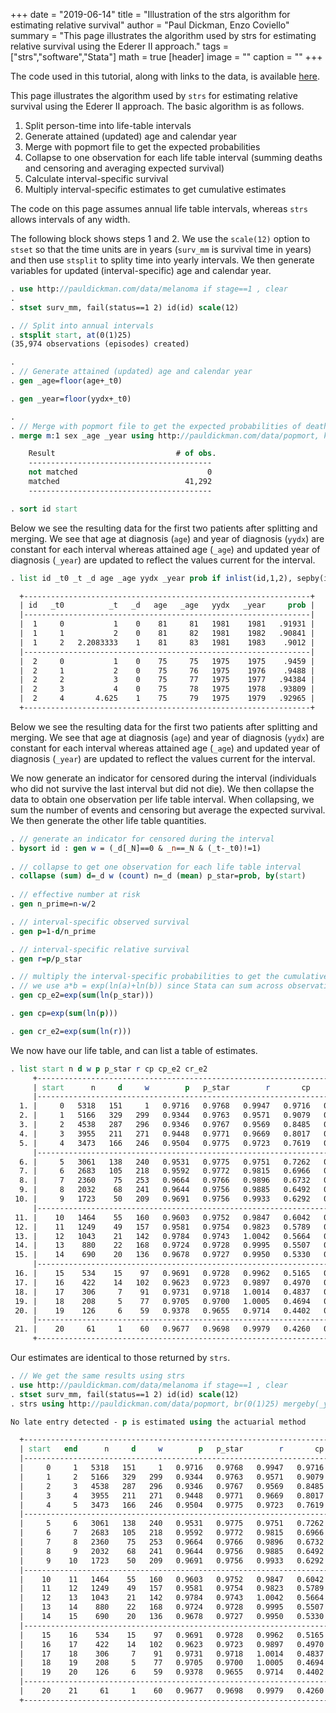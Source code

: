 +++
date = "2019-06-14"
title = "Illustration of the strs algorithm for estimating relative survival"
author = "Paul Dickman, Enzo Coviello"
summary = "This page illustrates the algorithm used by strs for estimating relative survival using the Ederer II approach."
tags = ["strs","software","Stata"]
math = true
[header]
image = ""
caption = ""
+++

The code used in this tutorial, along with links to the data, is available [here](http://pauldickman.com/software/strs/life_table_algorithm.do).

This page illustrates the algorithm used by `strs` for estimating relative survival using the Ederer II approach. The basic algorithm is as follows. 

1. Split person-time into life-table intervals
2. Generate attained (updated) age and calendar year
3. Merge with popmort file to get the expected probabilities
4. Collapse to one observation for each life table interval
   (summing deaths and censoring and averaging expected survival)
5. Calculate interval-specific survival
6. Multiply interval-specific estimates to get cumulative estimates

The code on this page assumes annual life table intervals, whereas `strs` allows intervals of any width.

The following block shows steps 1 and 2. We use the `scale(12)` option to `stset` so that the time units are in years (`surv_mm` is survival time in years) and then use `stsplit` to splity time into yearly intervals. We then generate variables for updated (interval-specific) age and calendar year.

```stata
. use http://pauldickman.com/data/melanoma if stage==1 , clear
. 
. stset surv_mm, fail(status==1 2) id(id) scale(12)

. // Split into annual intervals
. stsplit start, at(0(1)25) 
(35,974 observations (episodes) created)

. 
. // Generate attained (updated) age and calendar year
. gen _age=floor(age+_t0)

. gen _year=floor(yydx+_t0)

. 
. // Merge with popmort file to get the expected probabilities of death
. merge m:1 sex _age _year using http://pauldickman.com/data/popmort, keep(match master) nogenerate keepusing(prob)

    Result                           # of obs.
    -----------------------------------------
    not matched                             0
    matched                            41,292  
    -----------------------------------------

. sort id start
```
Below we see the resulting data for the first two patients after splitting and merging. We see that age at diagnosis (`age`) and year of diagnosis (`yydx`) are constant for each interval whereas attained age (`_age`) and updated year of diagnosis (`_year`) are updated to reflect the values current for the interval.  
 
```stata
. list id _t0 _t _d age _age yydx _year prob if inlist(id,1,2), sepby(id) noobs

  +----------------------------------------------------------------+
  | id   _t0          _t   _d   age   _age   yydx   _year     prob |
  |----------------------------------------------------------------|
  |  1     0           1    0    81     81   1981    1981   .91931 |
  |  1     1           2    0    81     82   1981    1982   .90841 |
  |  1     2   2.2083333    1    81     83   1981    1983    .9012 |
  |----------------------------------------------------------------|
  |  2     0           1    0    75     75   1975    1975    .9459 |
  |  2     1           2    0    75     76   1975    1976    .9488 |
  |  2     2           3    0    75     77   1975    1977   .94384 |
  |  2     3           4    0    75     78   1975    1978   .93809 |
  |  2     4       4.625    1    75     79   1975    1979   .92965 |
  +----------------------------------------------------------------+
```
Below we see the resulting data for the first two patients after splitting and merging. We see that age at diagnosis (`age`) and year of diagnosis (`yydx`) are constant for each interval whereas attained age (`_age`) and updated year of diagnosis (`_year`) are updated to reflect the values current for the interval.  
 
We now generate an indicator for censored during the interval (individuals who did not survive the last interval but did not die). We then collapse the data to obtain one observation per life table interval. When collapsing, we sum the number of events and censoring but average the expected survival. We then generate the other life table quantities.

```stata
. // generate an indicator for censored during the interval
. bysort id : gen w = (_d[_N]==0 & _n==_N & (_t-_t0)!=1)
 
. // collapse to get one observation for each life table interval
. collapse (sum) d=_d w (count) n=_d (mean) p_star=prob, by(start)
 
. // effective number at risk
. gen n_prime=n-w/2

. // interval-specific observed survival
. gen p=1-d/n_prime

. // interval-specific relative survival
. gen r=p/p_star

. // multiply the interval-specific probabilities to get the cumulative probabilities
. // we use a*b = exp(ln(a)+ln(b)) since Stata can sum across observation but not multiply
. gen cp_e2=exp(sum(ln(p_star)))

. gen cp=exp(sum(ln(p)))

. gen cr_e2=exp(sum(ln(r)))
```
We now have our life table, and can list a table of estimates.

```stata
. list start n d w p p_star r cp cp_e2 cr_e2
     +--------------------------------------------------------------------------------+
     | start      n     d     w        p   p_star        r       cp    cp_e2    cr_e2 |
     |--------------------------------------------------------------------------------|
  1. |     0   5318   151     1   0.9716   0.9768   0.9947   0.9716   0.9768   0.9947 |
  2. |     1   5166   329   299   0.9344   0.9763   0.9571   0.9079   0.9537   0.9519 |
  3. |     2   4538   287   296   0.9346   0.9767   0.9569   0.8485   0.9315   0.9109 |
  4. |     3   3955   211   271   0.9448   0.9771   0.9669   0.8017   0.9102   0.8808 |
  5. |     4   3473   166   246   0.9504   0.9775   0.9723   0.7619   0.8897   0.8564 |
     |--------------------------------------------------------------------------------|
  6. |     5   3061   138   240   0.9531   0.9775   0.9751   0.7262   0.8696   0.8350 |
  7. |     6   2683   105   218   0.9592   0.9772   0.9815   0.6966   0.8499   0.8196 |
  8. |     7   2360    75   253   0.9664   0.9766   0.9896   0.6732   0.8299   0.8111 |
  9. |     8   2032    68   241   0.9644   0.9756   0.9885   0.6492   0.8097   0.8018 |
 10. |     9   1723    50   209   0.9691   0.9756   0.9933   0.6292   0.7900   0.7964 |
     |--------------------------------------------------------------------------------|
 11. |    10   1464    55   160   0.9603   0.9752   0.9847   0.6042   0.7704   0.7843 |
 12. |    11   1249    49   157   0.9581   0.9754   0.9823   0.5789   0.7514   0.7704 |
 13. |    12   1043    21   142   0.9784   0.9743   1.0042   0.5664   0.7321   0.7736 |
 14. |    13    880    22   168   0.9724   0.9728   0.9995   0.5507   0.7122   0.7732 |
 15. |    14    690    20   136   0.9678   0.9727   0.9950   0.5330   0.6928   0.7694 |
     |--------------------------------------------------------------------------------|
 16. |    15    534    15    97   0.9691   0.9728   0.9962   0.5165   0.6740   0.7664 |
 17. |    16    422    14   102   0.9623   0.9723   0.9897   0.4970   0.6553   0.7585 |
 18. |    17    306     7    91   0.9731   0.9718   1.0014   0.4837   0.6368   0.7596 |
 19. |    18    208     5    77   0.9705   0.9700   1.0005   0.4694   0.6177   0.7599 |
 20. |    19    126     6    59   0.9378   0.9655   0.9714   0.4402   0.5964   0.7382 |
     |--------------------------------------------------------------------------------|
 21. |    20     61     1    60   0.9677   0.9698   0.9979   0.4260   0.5784   0.7366 |
     +--------------------------------------------------------------------------------+
```
Our estimates are identical to those returned by `strs`.
```stata 
. // We get the same results using strs
. use http://pauldickman.com/data/melanoma if stage==1 , clear
. stset surv_mm, fail(status==1 2) id(id) scale(12)
. strs using http://pauldickman.com/data/popmort, br(0(1)25) mergeby(_year sex _age)

No late entry detected - p is estimated using the actuarial method

  +------------------------------------------------------------------------------------------------------------+
  | start   end      n     d     w        p   p_star        r       cp    cp_e2    cr_e2   lo_cr_e2   hi_cr_e2 |
  |------------------------------------------------------------------------------------------------------------|
  |     0     1   5318   151     1   0.9716   0.9768   0.9947   0.9716   0.9768   0.9947     0.9897     0.9989 |
  |     1     2   5166   329   299   0.9344   0.9763   0.9571   0.9079   0.9537   0.9519     0.9434     0.9599 |
  |     2     3   4538   287   296   0.9346   0.9767   0.9569   0.8485   0.9315   0.9109     0.9000     0.9212 |
  |     3     4   3955   211   271   0.9448   0.9771   0.9669   0.8017   0.9102   0.8808     0.8682     0.8928 |
  |     4     5   3473   166   246   0.9504   0.9775   0.9723   0.7619   0.8897   0.8564     0.8424     0.8698 |
  |------------------------------------------------------------------------------------------------------------|
  |     5     6   3061   138   240   0.9531   0.9775   0.9751   0.7262   0.8696   0.8350     0.8198     0.8497 |
  |     6     7   2683   105   218   0.9592   0.9772   0.9815   0.6966   0.8499   0.8196     0.8033     0.8354 |
  |     7     8   2360    75   253   0.9664   0.9766   0.9896   0.6732   0.8299   0.8111     0.7938     0.8279 |
  |     8     9   2032    68   241   0.9644   0.9756   0.9885   0.6492   0.8097   0.8018     0.7833     0.8197 |
  |     9    10   1723    50   209   0.9691   0.9756   0.9933   0.6292   0.7900   0.7964     0.7768     0.8155 |
  |------------------------------------------------------------------------------------------------------------|
  |    10    11   1464    55   160   0.9603   0.9752   0.9847   0.6042   0.7704   0.7843     0.7631     0.8048 |
  |    11    12   1249    49   157   0.9581   0.9754   0.9823   0.5789   0.7514   0.7704     0.7476     0.7926 |
  |    12    13   1043    21   142   0.9784   0.9743   1.0042   0.5664   0.7321   0.7736     0.7496     0.7970 |
  |    13    14    880    22   168   0.9724   0.9728   0.9995   0.5507   0.7122   0.7732     0.7476     0.7983 |
  |    14    15    690    20   136   0.9678   0.9727   0.9950   0.5330   0.6928   0.7694     0.7415     0.7966 |
  |------------------------------------------------------------------------------------------------------------|
  |    15    16    534    15    97   0.9691   0.9728   0.9962   0.5165   0.6740   0.7664     0.7361     0.7961 |
  |    16    17    422    14   102   0.9623   0.9723   0.9897   0.4970   0.6553   0.7585     0.7248     0.7916 |
  |    17    18    306     7    91   0.9731   0.9718   1.0014   0.4837   0.6368   0.7596     0.7225     0.7960 |
  |    18    19    208     5    77   0.9705   0.9700   1.0005   0.4694   0.6177   0.7599     0.7177     0.8014 |
  |    19    20    126     6    59   0.9378   0.9655   0.9714   0.4402   0.5964   0.7382     0.6822     0.7932 |
  |------------------------------------------------------------------------------------------------------------|
  |    20    21     61     1    60   0.9677   0.9698   0.9979   0.4260   0.5784   0.7366     0.6632     0.8088 |
  +------------------------------------------------------------------------------------------------------------+
```
